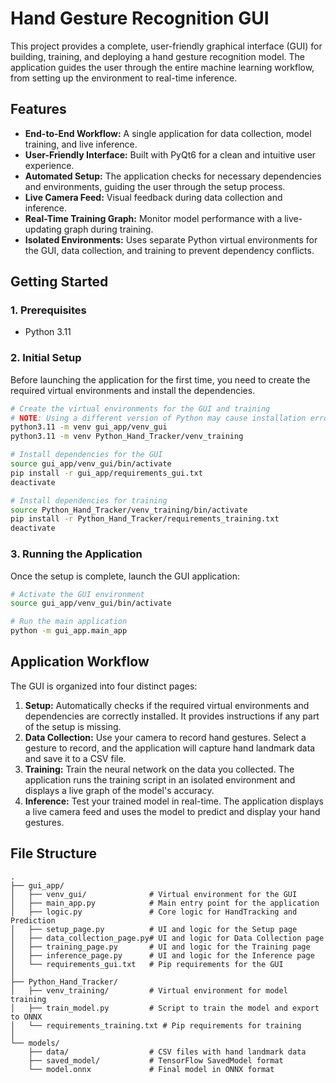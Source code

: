 # Hand Gesture Recognition GUI

This project provides a complete, user-friendly graphical interface (GUI) for building, training, and deploying a hand gesture recognition model. The application guides the user through the entire machine learning workflow, from setting up the environment to real-time inference.

 <!-- Replace with a real screenshot -->

## Features

- **End-to-End Workflow:** A single application for data collection, model training, and live inference.
- **User-Friendly Interface:** Built with PyQt6 for a clean and intuitive user experience.
- **Automated Setup:** The application checks for necessary dependencies and environments, guiding the user through the setup process.
- **Live Camera Feed:** Visual feedback during data collection and inference.
- **Real-Time Training Graph:** Monitor model performance with a live-updating graph during training.
- **Isolated Environments:** Uses separate Python virtual environments for the GUI, data collection, and training to prevent dependency conflicts.

## Getting Started

### 1. Prerequisites

- Python 3.11

### 2. Initial Setup

Before launching the application for the first time, you need to create the required virtual environments and install the dependencies.

```bash
# Create the virtual environments for the GUI and training
# NOTE: Using a different version of Python may cause installation errors.
python3.11 -m venv gui_app/venv_gui
python3.11 -m venv Python_Hand_Tracker/venv_training

# Install dependencies for the GUI
source gui_app/venv_gui/bin/activate
pip install -r gui_app/requirements_gui.txt
deactivate

# Install dependencies for training
source Python_Hand_Tracker/venv_training/bin/activate
pip install -r Python_Hand_Tracker/requirements_training.txt
deactivate
```

### 3. Running the Application

Once the setup is complete, launch the GUI application:

```bash
# Activate the GUI environment
source gui_app/venv_gui/bin/activate

# Run the main application
python -m gui_app.main_app
```

## Application Workflow

The GUI is organized into four distinct pages:

1.  **Setup:** Automatically checks if the required virtual environments and dependencies are correctly installed. It provides instructions if any part of the setup is missing.
2.  **Data Collection:** Use your camera to record hand gestures. Select a gesture to record, and the application will capture hand landmark data and save it to a CSV file.
3.  **Training:** Train the neural network on the data you collected. The application runs the training script in an isolated environment and displays a live graph of the model's accuracy.
4.  **Inference:** Test your trained model in real-time. The application displays a live camera feed and uses the model to predict and display your hand gestures.

## File Structure

```
.
├── gui_app/
│   ├── venv_gui/              # Virtual environment for the GUI
│   ├── main_app.py            # Main entry point for the application
│   ├── logic.py               # Core logic for HandTracking and Prediction
│   ├── setup_page.py          # UI and logic for the Setup page
│   ├── data_collection_page.py# UI and logic for Data Collection page
│   ├── training_page.py       # UI and logic for the Training page
│   ├── inference_page.py      # UI and logic for the Inference page
│   └── requirements_gui.txt   # Pip requirements for the GUI
│
├── Python_Hand_Tracker/
│   ├── venv_training/         # Virtual environment for model training
│   ├── train_model.py         # Script to train the model and export to ONNX
│   └── requirements_training.txt # Pip requirements for training
│
└── models/
    ├── data/                  # CSV files with hand landmark data
    ├── saved_model/           # TensorFlow SavedModel format
    └── model.onnx             # Final model in ONNX format
```
